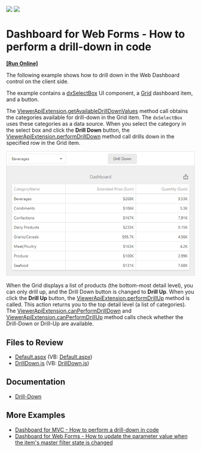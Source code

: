 <!-- default badges list -->
[![](https://img.shields.io/badge/Open_in_DevExpress_Support_Center-FF7200?style=flat-square&logo=DevExpress&logoColor=white)](https://supportcenter.devexpress.com/ticket/details/T495048)
[![](https://img.shields.io/badge/📖_How_to_use_DevExpress_Examples-e9f6fc?style=flat-square)](https://docs.devexpress.com/GeneralInformation/403183)
<!-- default badges end -->

# Dashboard for Web Forms - How to perform a drill-down in code

<!-- run online -->
**[[Run Online]](https://codecentral.devexpress.com/128579898/)**
<!-- run online end -->

The following example shows how to drill down in the Web Dashboard control on the client side.

The example contains a [dxSelectBox](https://js.devexpress.com/DevExtreme/ApiReference/UI_Components/dxSelectBox/Configuration/) UI component, a [Grid](https://docs.devexpress.com/Dashboard/117161/web-dashboard/create-dashboards-on-the-web/dashboard-item-settings/grid) dashboard item, and a button.

The [ViewerApiExtension.getAvailableDrillDownValues](https://docs.devexpress.com/Dashboard/js-DevExpress.Dashboard.ViewerApiExtension?p=netframework#js_devexpress_dashboard_viewerapiextension_getavailabledrilldownvalues_itemname_) method call obtains the categories available for drill-down in the Grid item. The `dxSelectBox` uses these categories as a data source. When you select the category in the select box and click the **Drill Down** button, the [ViewerApiExtension.performDrillDown](https://docs.devexpress.com/Dashboard/js-DevExpress.Dashboard.ViewerApiExtension?p=netframework#js_devexpress_dashboard_viewerapiextension_performdrilldown_itemname_value_) method call drills down in the specified row in the Grid item.

![](web-dashboard-drill-down-in-code-example.png)

When the Grid displays a list of products (the bottom-most detail level), you can only drill up, and the Drill Down button is changed to **Drill Up**. When you click the **Drill Up** button, the [ViewerApiExtension.performDrillUp](https://docs.devexpress.com/Dashboard/js-DevExpress.Dashboard.ViewerApiExtension#js_devexpress_dashboard_viewerapiextension_performdrillup_itemname_) method is called. This action returns you to the top detail level (a list of categories). The [ViewerApiExtension.canPerformDrillDown](https://docs.devexpress.com/Dashboard/js-DevExpress.Dashboard.ViewerApiExtension#js_devexpress_dashboard_viewerapiextension_canperformdrilldown_itemname_) and [ViewerApiExtension.canPerformDrillUp](https://docs.devexpress.com/Dashboard/js-DevExpress.Dashboard.ViewerApiExtension#js_devexpress_dashboard_viewerapiextension_canperformdrillup_itemname_) method calls check whether the Drill-Down or Drill-Up are available. 


## Files to Review

* [Default.aspx](./CS/ASPxDashboard_PerformDrillDown/Default.aspx) (VB: [Default.aspx](./VB/ASPxDashboard_PerformDrillDown/Default.aspx))
* [DrillDown.js](./CS/ASPxDashboard_PerformDrillDown/Scripts/DrillDown.js) (VB: [DrillDown.js](./VB/ASPxDashboard_PerformDrillDown/Scripts/DrillDown.js))


## Documentation

- [Drill-Down](https://docs.devexpress.com/Dashboard/117061/web-dashboard/create-dashboards-on-the-web/interactivity/drill-down)

## More Examples

- [Dashboard for MVC - How to perform a drill-down in code](https://github.com/DevExpress-Examples/mvc-dashboard-drill-down-in-code)
- [Dashboard for Web Forms - How to update the parameter value when the item's master filter state is changed](https://github.com/DevExpress-Examples/how-to-update-the-parameter-value-when-the-items-master-filter-state-is-changed-t575012)
